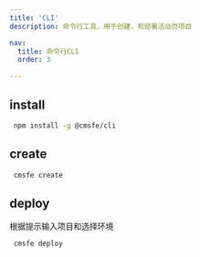 ```yaml
---
title: 'CLI'
description: 命令行工具，用于创建，和部署活动页项目

nav:
  title: 命令行CLI
  order: 3

---
```




## install

```bash
 npm install -g @cmsfe/cli
```

## create

```bash
 cmsfe create
```

## deploy

根据提示输入项目和选择环境

```bash
 cmsfe deploy
```


